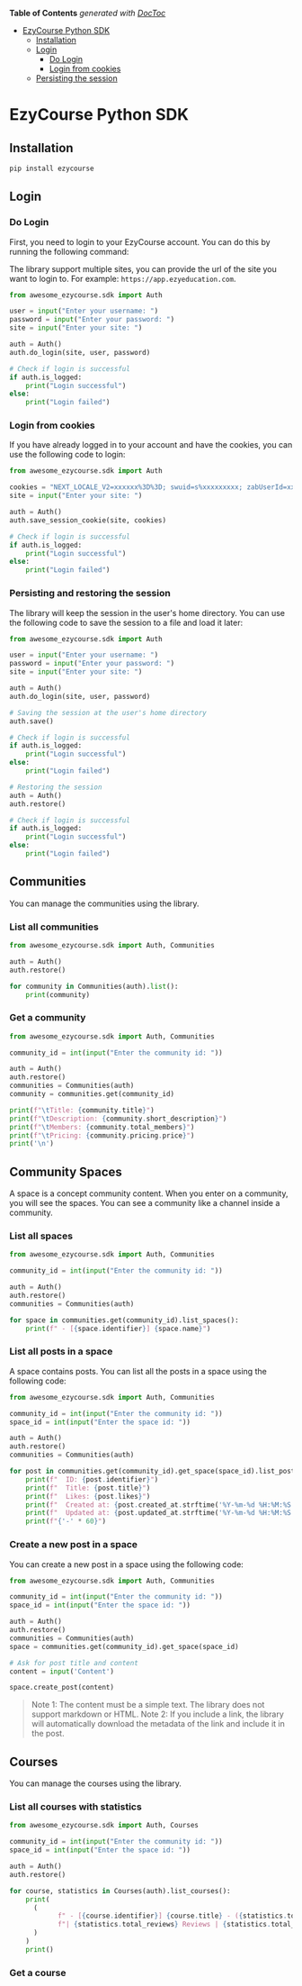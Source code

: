 <!-- START doctoc generated TOC please keep comment here to allow auto update -->
<!-- DON'T EDIT THIS SECTION, INSTEAD RE-RUN doctoc TO UPDATE -->
**Table of Contents**  *generated with [DocToc](https://github.com/thlorenz/doctoc)*

- [EzyCourse Python SDK](#ezycourse-python-sdk)
  - [Installation](#installation)
  - [Login](#login)
    - [Do Login](#do-login)
    - [Login from cookies](#login-from-cookies)
  - [Persisting the session](#persisting-the-session)

<!-- END doctoc generated TOC please keep comment here to allow auto update -->

# EzyCourse Python SDK


## Installation

```bash
pip install ezycourse
```

## Login

### Do Login

First, you need to login to your EzyCourse account. You can do this by running the following command:

The library support multiple sites, you can provide the url of the site you want to login to. For example: `https://app.ezyeducation.com`.

```python
from awesome_ezycourse.sdk import Auth

user = input("Enter your username: ")
password = input("Enter your password: ")
site = input("Enter your site: ")

auth = Auth()
auth.do_login(site, user, password)

# Check if login is successful
if auth.is_logged:
    print("Login successful")
else:
    print("Login failed")
```

### Login from cookies

If you have already logged in to your account and have the cookies, you can use the following code to login:

```python
from awesome_ezycourse.sdk import Auth

cookies = "NEXT_LOCALE_V2=xxxxxx%3D%3D; swuid=s%xxxxxxxxx; zabUserId=xxxxx; zps-tgr-dts=xxxx; _gcl_au=xxxx; _ga_8RQEBBFXT4=xxxx; _ga=xxxx; __stripe_mid=xxxx; crisp-client%2Fsession%2Fxxxxxx; zabHMBucket=xxxx; zpsfa_8o1PxPY=xxxxx; __stripe_sid=xxxx"
site = input("Enter your site: ")

auth = Auth()
auth.save_session_cookie(site, cookies)

# Check if login is successful
if auth.is_logged:
    print("Login successful")
else:
    print("Login failed")
```

### Persisting and restoring the session

The library will keep the session in the user's home directory. You can use the following code to save the session to a file and load it later:

```python
from awesome_ezycourse.sdk import Auth

user = input("Enter your username: ")
password = input("Enter your password: ")
site = input("Enter your site: ")

auth = Auth()
auth.do_login(site, user, password)

# Saving the session at the user's home directory
auth.save()

# Check if login is successful
if auth.is_logged:
    print("Login successful")
else:
    print("Login failed")

# Restoring the session
auth = Auth()
auth.restore()

# Check if login is successful
if auth.is_logged:
    print("Login successful")
else:
    print("Login failed")

```


## Communities

You can manage the communities using the library.

### List all communities

```python
from awesome_ezycourse.sdk import Auth, Communities

auth = Auth()
auth.restore()

for community in Communities(auth).list():
    print(community)
```

### Get a community

```python
from awesome_ezycourse.sdk import Auth, Communities

community_id = int(input("Enter the community id: "))

auth = Auth()
auth.restore()
communities = Communities(auth)
community = communities.get(community_id)

print(f"\tTitle: {community.title}")
print(f"\tDescription: {community.short_description}")
print(f"\tMembers: {community.total_members}")
print(f"\tPricing: {community.pricing.price}")
print('\n')
```

## Community Spaces

A space is a concept community content. When you enter on a community, you will see the spaces. You can see a community like a channel inside a community.

### List all spaces

```python
from awesome_ezycourse.sdk import Auth, Communities

community_id = int(input("Enter the community id: "))

auth = Auth()
auth.restore()
communities = Communities(auth)

for space in communities.get(community_id).list_spaces():
    print(f" - [{space.identifier}] {space.name}")
```

### List all posts in a space

A space contains posts. You can list all the posts in a space using the following code:

```python
from awesome_ezycourse.sdk import Auth, Communities

community_id = int(input("Enter the community id: "))
space_id = int(input("Enter the space id: "))

auth = Auth()
auth.restore()
communities = Communities(auth)

for post in communities.get(community_id).get_space(space_id).list_posts():
    print(f"  ID: {post.identifier}")
    print(f"  Title: {post.title}")
    print(f"  Likes: {post.likes}")
    print(f"  Created at: {post.created_at.strftime('%Y-%m-%d %H:%M:%S')}")
    print(f"  Updated at: {post.updated_at.strftime('%Y-%m-%d %H:%M:%S')}")
    print(f"{'-' * 60}")
```

### Create a new post in a space

You can create a new post in a space using the following code:

```python
from awesome_ezycourse.sdk import Auth, Communities

community_id = int(input("Enter the community id: "))
space_id = int(input("Enter the space id: "))

auth = Auth()
auth.restore()
communities = Communities(auth)
space = communities.get(community_id).get_space(space_id)

# Ask for post title and content
content = input('Content')

space.create_post(content)
```

> Note 1: The content must be a simple text. The library does not support markdown or HTML.
> Note 2: If you include a link, the library will automatically download the metadata of the link and include it in the post.

## Courses

You can manage the courses using the library.

### List all courses with statistics

```python
from awesome_ezycourse.sdk import Auth, Courses

community_id = int(input("Enter the community id: "))
space_id = int(input("Enter the space id: "))

auth = Auth()
auth.restore()

for course, statistics in Courses(auth).list_courses():
    print(
      (
            f" - [{course.identifier}] {course.title} - ({statistics.total_enrollments} Enrollments | {statistics.total_lessons} Lessons " 
            f"| {statistics.total_reviews} Reviews | {statistics.total_orders} Orders)"
      )
    )
    print()
```

### Get a course

```python
